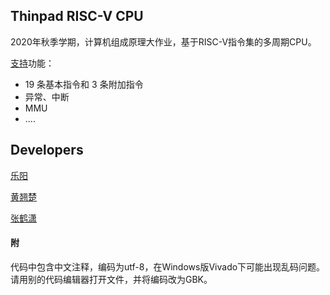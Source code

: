 Thinpad RISC-V CPU
---------------

2020年秋季学期，计算机组成原理大作业，基于RISC-V指令集的多周期CPU。

[支持](./doc/plan.md)功能：

- 19 条基本指令和 3 条附加指令
- 异常、中断
- MMU
- ....

## Developers

[乐阳](https://github.com/yueyang2000)

[黄翘楚](https://github.com/huangqc2000)

[张鹤潇](https://github.com/zhanghx0905)

#### 附

代码中包含中文注释，编码为utf-8，在Windows版Vivado下可能出现乱码问题。  
请用别的代码编辑器打开文件，并将编码改为GBK。
